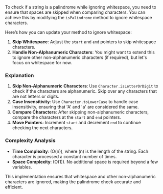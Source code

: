 To check if a string is a palindrome while ignoring whitespace, you need to ensure that spaces are skipped when comparing characters. You can achieve this by modifying the `isPalindrome` method to ignore whitespace characters.

Here’s how you can update your method to ignore whitespace:

1. **Skip Whitespace**: Adjust the `start` and `end` pointers to skip whitespace characters.
2. **Handle Non-Alphanumeric Characters**: You might want to extend this to ignore other non-alphanumeric characters (if required), but let's focus on whitespace for now.

### Explanation

1. **Skip Non-Alphanumeric Characters**: Use `Character.isLetterOrDigit` to check if the characters are alphanumeric. Skip over any characters that are not letters or digits.
2. **Case Insensitivity**: Use `Character.toLowerCase` to handle case insensitivity, ensuring that 'A' and 'a' are considered the same.
3. **Compare Characters**: After skipping non-alphanumeric characters, compare the characters at the `start` and `end` pointers.
4. **Move Pointers**: Increment `start` and decrement `end` to continue checking the next characters.

### Complexity Analysis

- **Time Complexity**: \(O(n)\), where \(n\) is the length of the string. Each character is processed a constant number of times.
- **Space Complexity**: \(O(1)\). No additional space is required beyond a few variables.

This implementation ensures that whitespace and other non-alphanumeric characters are ignored, making the palindrome check accurate and efficient.